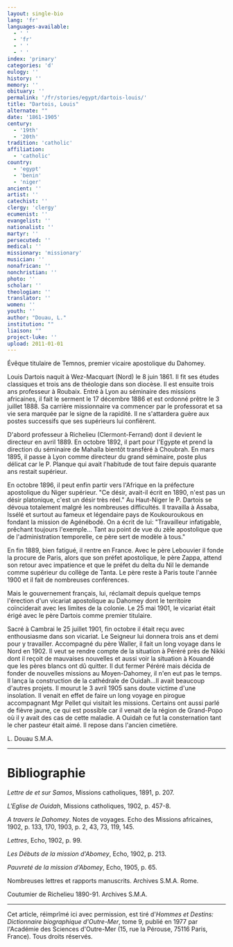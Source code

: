 ```yaml
---
layout: single-bio
lang: 'fr'
languages-available:
  - ' '
  - 'fr'
  - ' '
  - ' '
index: 'primary'
categories: 'd'
eulogy: ''
history: ''
memory: ''
obituary: ''
permalink: '/fr/stories/egypt/dartois-louis/'
title: "Dartois, Louis"
alternate: ""
date: '1861-1905'
century:
  - '19th'
  - '20th'
tradition: 'catholic'
affiliation:
  - 'catholic'
country:
  - 'egypt'
  - 'benin'
  - 'niger'
ancient: ''
artist: ''
catechist: ''
clergy: 'clergy'
ecumenist: ''
evangelist: ''
nationalist: ''
martyr: ''
persecuted: ''
medical: ''
missionary: 'missionary'
musician: ''
nonafrican: ''
nonchristian: ''
photo: ''
scholar: ''
theologian: ''
translator: ''
women: ''
youth: ''
author: "Douau, L."
institution: ""
liaison: ""
project-luke: ''
upload: 2011-01-01
---
```




Évêque titulaire de Temnos, premier vicaire apostolique du Dahomey.

Louis Dartois naquit à Wez-Macquart (Nord) le 8 juin 1861. Il fit ses études classiques et trois ans de théologie dans son diocèse. Il est ensuite trois ans professeur à Roubaix. Entré à Lyon au séminaire des missions africaines, il fait le serment le 17 décembre 1886 et est ordonné prêtre le 3 juillet 1888. Sa carrière missionnaire va commencer par le professorat et sa vie sera marquée par le signe de la rapidité. Il ne s'attardera guère aux postes successifs que ses supérieurs lui confièrent.

D'abord professeur à Richelieu (Clermont-Ferrand) dont il devient le directeur en avril 1889. En octobre 1892, il part pour l'Egypte et prend la direction du séminaire de Mahalla bientôt transféré à Choubrah. En mars 1895, il passe à Lyon comme directeur du grand séminaire, poste plus délicat car le P. Planque qui avait l'habitude de tout faire depuis quarante ans restait supérieur.

En octobre 1896, il peut enfin partir vers l'Afrique en la préfecture apostolique du Niger supérieur. "Ce désir, avait-il écrit en 1890, n'est pas un désir platonique, c'est un désir très réel." Au Haut-Niger le P. Dartois se dévoua totalement malgré les nombreuses difficultés. Il travailla à Assaba, Issélé et surtout au fameux et légendaire pays de Koukouroukous en fondant la mission de Agénébodé. On a écrit de lui: "Travailleur infatigable, prêchant toujours l'exemple… Tant au point de vue du zèle apostolique que de l'administration temporelle, ce père sert de modèle à tous."

En fin 1889, bien fatigué, il rentre en France. Avec le père Lebouvier il fonde la procure de Paris, alors que son préfet apostolique, le père Zappa, attend son retour avec impatience et que le préfet du delta du Nil le demande comme supérieur du collège de Tanta. Le père reste à Paris toute l'année 1900 et il fait de nombreuses conférences.

Mais le gouvernement français, lui, réclamait depuis quelque temps l'érection d'un vicariat apostolique au Dahomey dont le territoire coïnciderait avec les limites de la colonie. Le 25 mai 1901, le vicariat était érigé avec le père Dartois comme premier titulaire.

Sacré à Cambrai le 25 juillet 1901, fin octobre il était reçu avec enthousiasme dans son vicariat. Le Seigneur lui donnera trois ans et demi pour y travailler. Accompagné du père Waller, il fait un long voyage dans le Nord en 1902. Il veut se rendre compte de la situation à Péréré près de Nikki dont il reçoit de mauvaises nouvelles et aussi voir la situation à Kouandé que les pères blancs ont dû quitter. Il dut fermer Péréré mais décida de fonder de nouvelles missions au Moyen-Dahomey, il n'en eut pas le temps. Il lança la construction de la cathédrale de Ouidah…Il avait beaucoup d'autres projets. Il mourut le 3 avril 1905 sans doute victime d'une insolation. Il venait en effet de faire un long voyage en pirogue accompagnant Mgr Pellet qui visitait les missions. Certains ont aussi parlé de fièvre jaune, ce qui est possible car il venait de la région de Grand-Popo où il y avait des cas de cette maladie. A Ouidah ce fut la consternation tant le cher pasteur était aimé. Il repose dans l'ancien cimetière.

L. Douau S.M.A.

---

# Bibliographie

*Lettre de et sur Samos*, Missions catholiques, 1891, p. 207.

*L'Eglise de Ouidah*, Missions catholiques, 1902, p. 457-8.

*A travers le Dahomey*. Notes de voyages. Echo des Missions africaines, 1902, p. 133, 170, 1903, p. 2, 43, 73, 119, 145.

*Lettres*, Echo, 1902, p. 99.

*Les Débuts de la mission d'Abomey*, Echo, 1902, p. 213.

*Pauvreté de la mission d'Abomey*, Echo, 1905, p. 65.

Nombreuses lettres et rapports manuscrits. Archives S.M.A. Rome.

Coutumier de Richelieu 1890-91. Archives S.M.A.

---

Cet article, réimprîmé ici avec permission, est tiré d'*Hommes et Destins: Dictionnaire biographique d'Outre-Mer*, tome 9, publié en 1977 par l'Académie des Sciences d'Outre-Mer (15, rue la Pérouse, 75116 Paris, France). Tous droits réservés.
